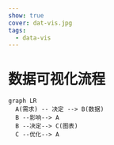 ```yaml
---
show: true
cover: dat-vis.jpg
tags:
  - data-vis
---
```


# 数据可视化流程

```mermaid
graph LR
  A(需求) -- 决定 --> B(数据)
  B --影响--> A
  B --决定--> C(图表)
  C --优化--> A
```